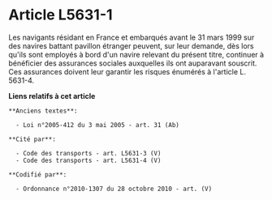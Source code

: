 # Article L5631-1

Les navigants résidant en France et embarqués avant le 31 mars 1999 sur des navires battant pavillon étranger peuvent, sur
leur demande, dès lors qu'ils sont employés à bord d'un navire relevant du présent titre, continuer à bénéficier des
assurances sociales auxquelles ils ont auparavant souscrit. Ces assurances doivent leur garantir les risques énumérés à
l'article L. 5631-4.

**Liens relatifs à cet article**

	**Anciens textes**:

	  - Loi n°2005-412 du 3 mai 2005 - art. 31 (Ab)

	**Cité par**:

	  - Code des transports - art. L5631-3 (V)
	  - Code des transports - art. L5631-4 (V)

	**Codifié par**:

	  - Ordonnance n°2010-1307 du 28 octobre 2010 - art. (V)
